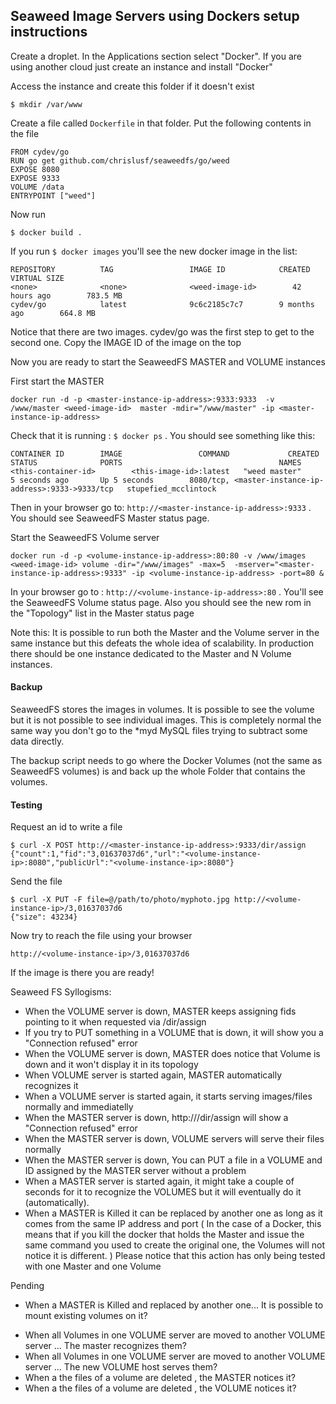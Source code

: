 ## Seaweed Image Servers using Dockers setup instructions


Create a droplet. In the Applications section select "Docker". 
If you are using another cloud just create an instance and install "Docker"

Access the instance and create this folder if it doesn't exist

```
$ mkdir /var/www
```

Create a file called `Dockerfile` in that folder. Put the following contents in the file

```
FROM cydev/go
RUN go get github.com/chrislusf/seaweedfs/go/weed
EXPOSE 8080
EXPOSE 9333
VOLUME /data
ENTRYPOINT ["weed"]
```

Now run 
```
$ docker build .
```

If you run `$ docker images` you'll see the new docker image in the list:

```
REPOSITORY          TAG                 IMAGE ID            CREATED             VIRTUAL SIZE
<none>              <none>              <weed-image-id>        42 hours ago        783.5 MB
cydev/go            latest              9c6c2185c7c7        9 months ago        664.8 MB
```

Notice that there are two images.  cydev/go was the first step to get to the second one. Copy the IMAGE ID of the image on the top

Now you are ready to start the SeaweedFS MASTER and VOLUME instances

First start the MASTER
```
docker run -d -p <master-instance-ip-address>:9333:9333  -v /www/master <weed-image-id>  master -mdir="/www/master" -ip <master-instance-ip-address>
```

Check that it is running : `$ docker ps` . You should see something like this:
```
CONTAINER ID        IMAGE                 COMMAND             CREATED             STATUS              PORTS                                   NAMES
<this-container-id>        <this-image-id>:latest   "weed master"       5 seconds ago       Up 5 seconds        8080/tcp, <master-instance-ip-address>:9333->9333/tcp   stupefied_mcclintock
```

Then in your browser go to: `http://<master-instance-ip-address>:9333` . You should see SeaweedFS Master status page.

Start the SeaweedFS Volume server

```
docker run -d -p <volume-instance-ip-address>:80:80 -v /www/images <weed-image-id> volume -dir="/www/images" -max=5  -mserver="<master-instance-ip-address>:9333" -ip <volume-instance-ip-address> -port=80 &
```

In your browser go to : `http://<volume-instance-ip-address>:80`  . You'll see the SeaweedFS Volume status page. Also you should see the new rom in the "Topology" list in the Master status page

Note this: It is possible to run both the Master and the Volume server in the same instance but this defeats the whole idea of scalability. In production there should be one instance dedicated to the Master and N Volume instances.

#### Backup

SeaweedFS stores the images in volumes. It is possible to see the volume but it is not possible to see individual images. This is completely normal the same way you don't go to the *myd MySQL files trying to subtract some data directly. 

The backup script needs to go where the Docker Volumes (not the same as SeaweedFS volumes) is and back up the whole Folder that contains the volumes. 


#### Testing

Request an id to write a file
```
$ curl -X POST http://<master-instance-ip-address>:9333/dir/assign
{"count":1,"fid":"3,01637037d6","url":"<volume-instance-ip>:8080","publicUrl":"<volume-instance-ip>:8080"}
```

Send the file
```
$ curl -X PUT -F file=@/path/to/photo/myphoto.jpg http://<volume-instance-ip>/3,01637037d6
{"size": 43234}
```

Now try to reach the file using your browser
```
http://<volume-instance-ip>/3,01637037d6
```

If the image is there you are ready!

Seaweed FS Syllogisms:

+ When the VOLUME server is down, MASTER keeps assigning fids pointing to it when requested via <master-instance-ip>/dir/assign
+ If you try to PUT something in a VOLUME that is down, it will show you a "Connection refused" error
+ When the VOLUME server is down, MASTER does notice that Volume is down and it won't display it in its topology
+ When VOLUME server is started again, MASTER automatically recognizes it
+ When a VOLUME server is started again, it starts serving images/files normally and immediatelly
+ When the MASTER server is down, http://<MASTER-VOLUME-IP-ADDRESS>/dir/assign will show a "Connection refused" error
+ When the MASTER server is down, VOLUME servers will serve their files normally
+ When the MASTER server is down, You can PUT a file in a VOLUME and ID assigned by the MASTER server without a problem
+ When a MASTER server is started again, it might take a couple of seconds for it to recognize the VOLUMES but it will eventually do it (automatically).
+ When a MASTER is Killed it can be replaced by another one as long as it comes from the same IP address and port
( In the case of a Docker, this means that if you kill the docker that holds the Master and issue the same command you used to create the original one, the Volumes will not notice it is different. )
Please notice that this action has only being tested with one Master and one Volume




Pending
- When a MASTER is Killed and replaced by another one... It is possible to mount existing volumes on it?
+ When all Volumes in one VOLUME server are moved to another VOLUME server ... The master recognizes them?
+ When all Volumes in one VOLUME server are moved to another VOLUME server ... The new VOLUME host serves them?
+ When a the files of a volume are deleted , the MASTER notices it?
+ When a the files of a volume are deleted , the VOLUME notices it?





